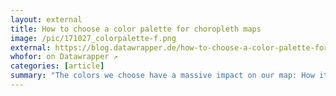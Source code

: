 ```yaml
---
layout: external
title: How to choose a color palette for choropleth maps
image: /pic/171027_colorpalette-f.png
external: https://blog.datawrapper.de/how-to-choose-a-color-palette-for-choropleth-maps/
whofor: on Datawrapper ↗
categories: [article]
summary: "The colors we choose have a massive impact on our map: How it is perceived, how well our statement is communicated and how honest we present the data."
---
```

